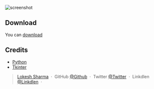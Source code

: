 


![screenshot](https://raw.githubusercontent.com/coder-lokesh/notepad.gif)

## Download
You can [download](https://github.com/coder-lokesh/Notepad) 

## Credits
- [Python](https://www.python.org/)
- [Tkinter](https://docs.python.org/3/library/tkinter.html)

> [Lokesh Sharma](http://lokesh-resume.web.app/) &nbsp;&middot;&nbsp;
> GitHub [@Github](https://github.com/coder-lokesh) &nbsp;&middot;&nbsp;
> Twitter [@Twitter](https://twitter.com/lokeshs97047988) &nbsp;&middot;&nbsp;
> Linkdlen [@Linkdlen](https://www.linkedin.com/in/lokesh-sharma-908857193/) &nbsp;&middot;&nbsp;

